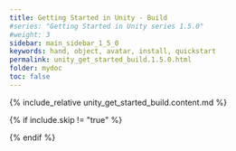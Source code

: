 ```yaml
---
title: Getting Started in Unity - Build
#series: "Getting Started in Unity series 1.5.0"
#weight: 3
sidebar: main_sidebar_1_5_0
keywords: hand, object, avatar, install, quickstart
permalink: unity_get_started_build.1.5.0.html
folder: mydoc
toc: false
---
```


{% include_relative unity_get_started_build.content.md %}

{% if include.skip != "true" %}
<!--{% include custom/series_acme_next.html %}-->
{% endif %}

